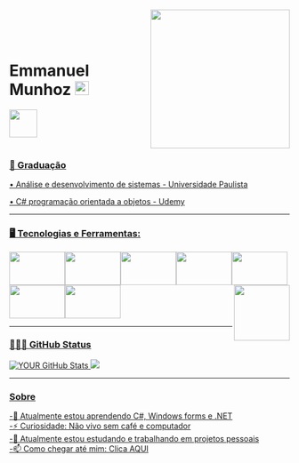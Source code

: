<img align="right" width="250px" style="margin-top:-20px" src="https://user-images.githubusercontent.com/109323615/226710389-f7695ffd-a20d-45a7-954f-e796da14dc7e.png">

</br>
</br>

<div dsplay="inline-block">
 
 <h1 align="left">Emmanuel Munhoz <img src="https://media.giphy.com/media/hvRJCLFzcasrR4ia7z/giphy.gif" width="25px"></h1>
 <a href="https://www.linkedin.com/in/emmanuelmunhoz1/">
 <img  width="50px" src="https://user-images.githubusercontent.com/109323615/226733530-148593d2-3a73-42ab-92c1-4d31b49b6057.png">
  
</br>
</br>

### 📖 Graduação

<p> • Análise e desenvolvimento de sistemas - Universidade Paulista </P>
<p>• C# programação orientada a objetos - Udemy </p>
</div>
<hr>

### 🖥️ Tecnologias e Ferramentas: 
<img src="https://cdn.jsdelivr.net/gh/devicons/devicon/icons/html5/html5-original.svg" height="60" width="100"/><img src="https://cdn.jsdelivr.net/gh/devicons/devicon/icons/css3/css3-original.svg" height="60" width="100"/><img src="https://cdn.jsdelivr.net/gh/devicons/devicon/icons/csharp/csharp-original.svg" height="60" width="100"/><img src="https://cdn.jsdelivr.net/gh/devicons/devicon/icons/dot-net/dot-net-original-wordmark.svg" height="60" width="100"/><img src="https://cdn.jsdelivr.net/gh/devicons/devicon/icons/mysql/mysql-plain-wordmark.svg" height="60" width="100"/><img src="https://cdn.jsdelivr.net/gh/devicons/devicon/icons/postgresql/postgresql-original-wordmark.svg" height="60" width="100"/><img src="https://cdn.jsdelivr.net/gh/devicons/devicon/icons/python/python-original.svg"  height="60" width="100"/>  <img align="right" width="100px" style="margin" src="https://user-images.githubusercontent.com/109323615/226714146-8a5b37fb-b0ae-46d7-867e-13df52617410.gif"> <hr>
 
### 👨🏼‍💻 GitHub Status
![YOUR GitHub Stats](https://github-readme-stats.vercel.app/api?username=EmmanuelMunhoz&show_icons=true&theme=dracula")
<img src ="https://github-readme-stats.vercel.app/api/top-langs/?username=EmmanuelMunhoz&layout=compact&hide_border=true&langs_count=10"> <hr>

### Sobre

-🌱 Atualmente estou aprendendo C#, Windows forms e .NET <br>
-⚡ Curiosidade: Não vivo sem café e computador <br>
-🚀 Atualmente estou estudando e trabalhando em projetos pessoais <br>
-📫 Como chegar até mim: Clica <a href="https://wa.me/<991847664"> AQUI </a>


 
 


